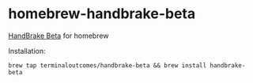 # homebrew-handbrake-beta

[HandBrake Beta](https://github.com/HandBrake/HandBrake/releases/) for homebrew

Installation: 

    brew tap terminaloutcomes/handbrake-beta && brew install handbrake-beta
